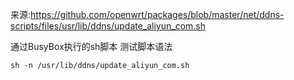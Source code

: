 来源:https://github.com/openwrt/packages/blob/master/net/ddns-scripts/files/usr/lib/ddns/update_aliyun_com.sh

通过BusyBox执行的sh脚本
测试脚本语法
```
sh -n /usr/lib/ddns/update_aliyun_com.sh
```